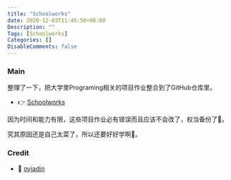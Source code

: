 ```yaml
---
title: "Schoolworks"
date: 2020-12-03T11:45:50+08:00
Description: ""
Tags: [Schoolworks]
Categories: []
DisableComments: false
---
```


### Main

整理了一下，把大学里Programing相关的项目作业整合到了GitHub仓库里。

- 👉 [Schoolworks](https://github.com/xjasonlyu/Schoolworks)

因为时间和能力有限，这些项目作业必有错误而且应该不会改了，权当备份了🌚。

究其原因还是自己太菜了，所以还要好好学啊👀。

### Credit

- 🖖 [oyiadin](https://github.com/oyiadin/Schoolworks)
